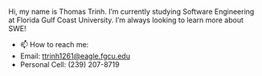 Hi, my name is Thomas Trinh. 
I’m currently studying Software Engineering at Florida Gulf Coast University.
I’m always looking to learn more about SWE!

- 📫 How to reach me: 
- Email: ttrinh1261@eagle.fgcu.edu 
- Personal Cell: (239) 207-8719

